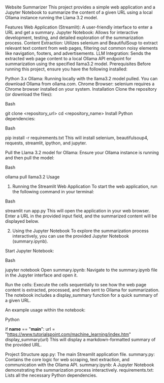 Website Summarizer
This project provides a simple web application and a Jupyter Notebook to summarize the content of a given URL using a local Ollama instance running the Llama 3.2 model.

Features
Web Application (Streamlit): A user-friendly interface to enter a URL and get a summary.
Jupyter Notebook: Allows for interactive development, testing, and detailed exploration of the summarization process.
Content Extraction: Utilizes selenium and BeautifulSoup to extract relevant text content from web pages, filtering out common noisy elements like navigation, footers, and advertisements.
LLM Integration: Sends the extracted web page content to a local Ollama API endpoint for summarization using the specified llama3.2 model.
Prerequisites
Before running this project, ensure you have the following installed:

Python 3.x
Ollama: Running locally with the llama3.2 model pulled. You can download Ollama from ollama.com.
Chrome Browser: selenium requires a Chrome browser installed on your system.
Installation
Clone the repository (or download the files):

Bash

git clone <repository_url>
cd <repository_name>
Install Python dependencies:

Bash

pip install -r requirements.txt
This will install selenium, beautifulsoup4, requests, streamlit, ipython, and jupyter.

Pull the Llama 3.2 model for Ollama:
Ensure your Ollama instance is running and then pull the model:

Bash

ollama pull llama3.2
Usage
1. Running the Streamlit Web Application
To start the web application, run the following command in your terminal:

Bash

streamlit run app.py
This will open the application in your web browser. Enter a URL in the provided input field, and the summarized content will be displayed below.

2. Using the Jupyter Notebook
To explore the summarization process interactively, you can use the provided Jupyter Notebook (summary.ipynb).

Start Jupyter Notebook:

Bash

jupyter notebook
Open summary.ipynb: Navigate to the summary.ipynb file in the Jupyter interface and open it.

Run the cells: Execute the cells sequentially to see how the web page content is extracted, processed, and then sent to Ollama for summarization. The notebook includes a display_summary function for a quick summary of a given URL.

An example usage within the notebook:

Python

if __name__ == "__main__":
    url = "https://www.tutorialspoint.com/machine_learning/index.htm"
    display_summary(url)
This will display a markdown-formatted summary of the provided URL.

Project Structure
app.py: The main Streamlit application file.
summary.py: Contains the core logic for web scraping, text extraction, and communication with the Ollama API.
summary.ipynb: A Jupyter Notebook demonstrating the summarization process interactively.
requirements.txt: Lists all the necessary Python dependencies.
